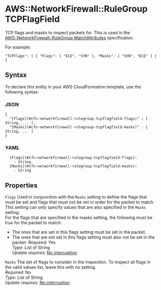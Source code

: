 # AWS::NetworkFirewall::RuleGroup TCPFlagField<a name="aws-properties-networkfirewall-rulegroup-tcpflagfield"></a>

TCP flags and masks to inspect packets for\. This is used in the [AWS::NetworkFirewall::RuleGroup MatchAttributes](aws-properties-networkfirewall-rulegroup-matchattributes.md) specification\.

For example:

`"TCPFlags": [ { "Flags": [ "ECE", "SYN" ], "Masks": [ "SYN", "ECE" ] } ]`

## Syntax<a name="aws-properties-networkfirewall-rulegroup-tcpflagfield-syntax"></a>

To declare this entity in your AWS CloudFormation template, use the following syntax:

### JSON<a name="aws-properties-networkfirewall-rulegroup-tcpflagfield-syntax.json"></a>

```
{
  "[Flags](#cfn-networkfirewall-rulegroup-tcpflagfield-flags)" : [ String, ... ],
  "[Masks](#cfn-networkfirewall-rulegroup-tcpflagfield-masks)" : [ String, ... ]
}
```

### YAML<a name="aws-properties-networkfirewall-rulegroup-tcpflagfield-syntax.yaml"></a>

```
  [Flags](#cfn-networkfirewall-rulegroup-tcpflagfield-flags):
    - String
  [Masks](#cfn-networkfirewall-rulegroup-tcpflagfield-masks):
    - String
```

## Properties<a name="aws-properties-networkfirewall-rulegroup-tcpflagfield-properties"></a>

`Flags` <a name="cfn-networkfirewall-rulegroup-tcpflagfield-flags"></a>
Used in conjunction with the `Masks` setting to define the flags that must be set and flags that must not be set in order for the packet to match\. This setting can only specify values that are also specified in the `Masks` setting\.  
For the flags that are specified in the masks setting, the following must be true for the packet to match:

- The ones that are set in this flags setting must be set in the packet\.
- The ones that are not set in this flags setting must also not be set in the packet\.
  _Required_: Yes  
  _Type_: List of String  
  _Update requires_: [No interruption](https://docs.aws.amazon.com/AWSCloudFormation/latest/UserGuide/using-cfn-updating-stacks-update-behaviors.html#update-no-interrupt)

`Masks` <a name="cfn-networkfirewall-rulegroup-tcpflagfield-masks"></a>
The set of flags to consider in the inspection\. To inspect all flags in the valid values list, leave this with no setting\.  
_Required_: No  
_Type_: List of String  
_Update requires_: [No interruption](https://docs.aws.amazon.com/AWSCloudFormation/latest/UserGuide/using-cfn-updating-stacks-update-behaviors.html#update-no-interrupt)
